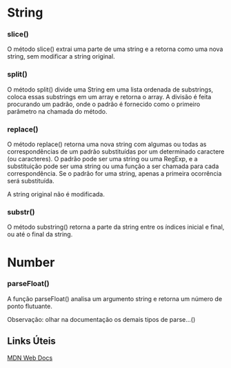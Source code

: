 # String
### slice()
O método slice() extrai uma parte de uma string e a retorna como uma nova string, sem modificar a string original.

### split()
O método split() divide uma String em uma lista ordenada de substrings, coloca essas substrings em um array e retorna o array. A divisão é feita procurando um padrão, onde o padrão é fornecido como o primeiro parâmetro na chamada do método.

### replace()
O método replace() retorna uma nova string com algumas ou todas as correspondências de um padrão substituídas por um determinado caractere (ou caracteres). O padrão pode ser uma string ou uma RegExp, e a substituição pode ser uma string ou uma função a ser chamada para cada correspondência. Se o padrão for uma string, apenas a primeira ocorrência será substituída.

A string original não é modificada.

### substr()
O método substring() retorna a parte da string entre os índices inicial e final, ou até o final da string.

# Number
### parseFloat()
A função parseFloat() analisa um argumento string e retorna um número de ponto flutuante.

Observação: olhar na documentação os demais tipos de parse...()

## Links Úteis
[MDN Web Docs](https://developer.mozilla.org/pt-BR/docs/Web/JavaScript/Reference/Global_Objects/String/slice)
